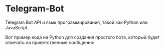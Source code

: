 # Telegram-Bot
 Telegram Bot API и язык программирования, такой как Python или JavaScript.

Вот пример кода на Python для создания простого бота, который будет отвечать на приветственные сообщения:
